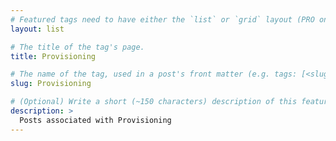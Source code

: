 ```yaml
---
# Featured tags need to have either the `list` or `grid` layout (PRO only).
layout: list

# The title of the tag's page.
title: Provisioning

# The name of the tag, used in a post's front matter (e.g. tags: [<slug>]).
slug: Provisioning

# (Optional) Write a short (~150 characters) description of this featured tag.
description: >
  Posts associated with Provisioning
---
```

